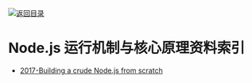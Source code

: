 [![返回目录](https://parg.co/UGo)](https://parg.co/b4z) 


 


 


 



# Node.js 运行机制与核心原理资料索引



- [2017-Building a crude Node.js from scratch](https://blog.twobucks.co/building-a-crude-node-js-from-scratch/)